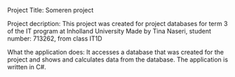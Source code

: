 Project Title: Someren project

Project decription: This project was created for project databases for term 3 of the IT program at Inholland University Made by Tina Naseri, student number: 713262, from class IT1D

What the application does: It accesses a database that was created for the project and shows and calculates data from the database. The application is written in C#.
